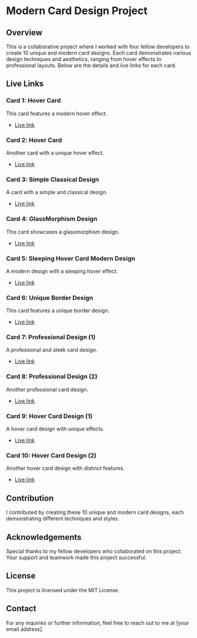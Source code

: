 # Modern Card Design Project

## Overview
This is a collaborative project where I worked with four fellow developers to create 10 unique and modern card designs. Each card demonstrates various design techniques and aesthetics, ranging from hover effects to professional layouts. Below are the details and live links for each card.

## Live Links

### Card 1: Hover Card
This card features a modern hover effect.
- [Live link](https://65dc62371450409def90d9d0--reliable-lily-a4eb02.netlify.app/)

### Card 2: Hover Card
Another card with a unique hover effect.
- [Live link](https://65dc626c3712089df1006e90--beautiful-mandazi-0479b4.netlify.app/)

### Card 3: Simple Classical Design
A card with a simple and classical design.
- [Live link](https://eloquent-cascaron-8a5979.netlify.app/)

### Card 4: GlassMorphism Design
This card showcases a glassmorphism design.
- [Live link](https://65d9f205145040fb4890fbef--jocular-begonia-c6ab5f.netlify.app/)

### Card 5: Sleeping Hover Card Modern Design
A modern design with a sleeping hover effect.
- [Live link](https://65d85363cf8796bb6ce2110b--fancy-baklava-ebf95d.netlify.app/)

### Card 6: Unique Border Design
This card features a unique border design.
- [Live link](https://65d9fc6732ace302f0d6f8b1--inspiring-beignet-1a831f.netlify.app/)

### Card 7: Professional Design (1)
A professional and sleek card design.
- [Live link](https://65dac70eb91d7c84d0a1db46--admirable-salamander-fb59de.netlify.app/)

### Card 8: Professional Design (2)
Another professional card design.
- [Live link](https://65daf04161370c9c2e87c844--gleeful-haupia-098454.netlify.app/)

### Card 9: Hover Card Design (1)
A hover card design with unique effects.
- [Live link](https://65db02dffd5529a438ec990e--strong-madeleine-8e29c7.netlify.app/)

### Card 10: Hover Card Design (2)
Another hover card design with distinct features.
- [Live link](https://65dc68d532ace3a535d6f9c3--gleeful-strudel-14c3ad.netlify.app/)

## Contribution
I contributed by creating these 10 unique and modern card designs, each demonstrating different techniques and styles.

## Acknowledgements
Special thanks to my fellow developers who collaborated on this project. Your support and teamwork made this project successful.

## License
This project is licensed under the MIT License.

## Contact
For any inquiries or further information, feel free to reach out to me at [your email address].

